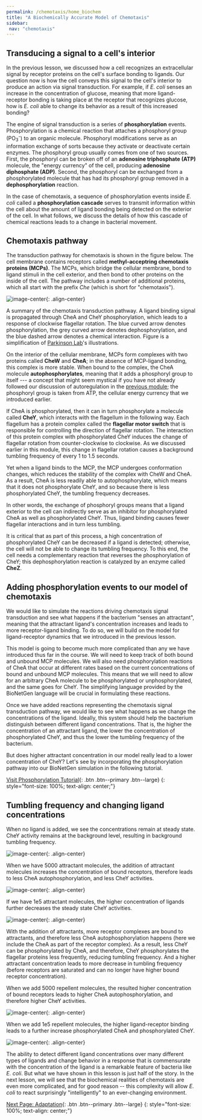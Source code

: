 ```yaml
---
permalink: /chemotaxis/home_biochem
title: "A Biochemically Accurate Model of Chemotaxis"
sidebar:
 nav: "chemotaxis"
---
```


## Transducing a signal to a cell's interior

In the previous lesson, we discussed how a cell recognizes an extracellular signal by receptor proteins on the cell's surface bonding to ligands. Our question now is how the cell conveys this signal to the cell's interior to produce an action via signal transduction. For example, if *E. coli* senses an increase in the concentration of glucose, meaning that more ligand-receptor bonding is taking place at the receptor that recognizes glucose, how is *E. coli* able to change its behavior as a result of this increased bonding?

The engine of signal transduction is a series of **phosphorylation** events. Phosphorylation is a chemical reaction that attaches a phosphoryl group (PO<sub>3</sub><sup>-</sup>) to an organic molecule.  Phosphoryl modifications serve as an information exchange of sorts because they activate or deactivate certain enzymes. The phosphoryl group usually comes from one of two sources. First, the phosphoryl can be broken off of an **adenosine triphosphate (ATP)** molecule, the "energy currency" of the cell, producing **adenosine diphosphate (ADP)**. Second, the phosphoryl can be exchanged from a phosphorylated molecule that has had its phosphoryl group removed in a **dephosphorylation** reaction.

In the case of chemotaxis, a sequence of phosphorylation events inside *E. coli* called a **phosphorylation cascade** serves to transmit information within the cell about the amount of ligand bonding being detected on the exterior of the cell. In what follows, we discuss the details of how this cascade of chemical reactions leads to a change in bacterial movement.

## Chemotaxis pathway

The transduction pathway for chemotaxis is shown in the figure below. The cell membrane contains receptors called **methyl-acceptring chemotaxis proteins (MCPs)**.  The MCPs, which bridge the cellular membrane, bond to ligand stimuli in the cell exterior, and then bond to other proteins on the inside of the cell. The pathway includes a number of additional proteins, which all start with the prefix *Che* (which is short for "chemotaxis").

![image-center](../assets/images/chemotaxisphosnew.png){: .align-center}
<figcaption>A summary of the chemotaxis transduction pathway. A ligand binding signal is propagated through CheA and CheY phosphorylation, which leads to a response of clockwise flagellar rotation. The blue curved arrow denotes phosphorylation, the grey curved arrow denotes dephosphorylation, and the blue dashed arrow denotes a chemical interaction. Figure is a simplification of <a href="http://chemotaxis.biology.utah.edu/Parkinson_Lab/projects/ecolichemotaxis/ecolichemotaxis.html">Parkinson Lab</a>'s illustrations.<br></figcaption>

On the interior of the cellular membrane, MCPs form complexes with two proteins called **CheW** and **CheA**; in the absence of MCP-ligand bonding, this complex is more stable. When bound to the complex, the CheA molecule **autophosphorylates**, meaning that it adds a phosphoryl group to itself --- a concept that might seem mystical if you have not already followed our discussion of autoregulation in the [previous module](motifs/nar); the phosphoryl group is taken from ATP, the cellular energy currency that we introduced earlier.

If CheA is phosphorylated, then it can in turn phosphorylate a molecule called **CheY**, which interacts with the flagellum in the following way. Each flagellum has a protein complex called the **flagellar motor switch** that is responsible for controlling the direction of flagellar rotation. The interaction of this protein complex with phosphorylated CheY induces the change of flagellar rotation from counter-clockwise to clockwise. As we discussed earlier in this module, this change in flagellar rotation causes a background tumbling frequency of every 1 to 1.5 seconds.

Yet when a ligand binds to the MCP, the MCP undergoes conformation changes, which reduces the stability of the complex with CheW and CheA. As a result, CheA is less readily able to autophosphorylate, which means that it does not phosphorylate CheY, and so because there is less phosphorylated CheY, the tumbling frequency decreases.

In other words, the exchange of phosphoryl groups means that a ligand exterior to the cell can indirectly serve as an inhibitor for phosphorylated CheA as well as phosphorylated CheY. Thus, ligand binding causes fewer flagellar interactions and in turn less tumbling.

<!--
When MCP receptors instead bind to repellent ligands, the situation is reversed. CheA autophosphorylation increases, which increases the rate of phosphorylation of CheY, which increases tumbling frequency.
-->

It is critical that as part of this process, a high concentration of phosphorylated CheY can be decreased if a ligand is detected; otherwise, the cell will not be able to change its tumbling frequency. To this end, the cell needs a complementary reaction that reverses the phosphorylation of CheY; this dephosphorylation reaction is catalyzed by an enzyme called **CheZ**.

## Adding phosphorylation events to our model of chemotaxis

We would like to simulate the reactions driving chemotaxis signal transduction and see what happens if the bacterium "senses an attractant", meaning that the attractant ligand's concentration increases and leads to more receptor-ligand binding. To do so, we will build on the model for ligand-receptor dynamics that we introduced in the previous lesson.

<!--

To do so, we will need to incorporate the following three reactions into our model.

* CheA + ATP -> CheA-PO<sub>3</sub><sup>-</sup> + ADP
* CheA-PO<sub>3</sub><sup>-</sup> + CheY -> CheY-PO<sub>3</sub><sup>-</sup>
* CheY-PO<sub>3</sub><sup>-</sup> + CheZ -> CheY + CheZ + PO<sub>3</sub><sup>-</sup>

-->

This model is going to become much more complicated than any we have introduced thus far in the course. We will need to keep track of both bound and unbound MCP molecules. We will also need phosphorylation reactions of CheA that occur at different rates based on the current concentrations of bound and unbound MCP molecules. This means that we will need to allow for an arbitrary CheA molecule to be phosphorylated or unphosphorylated, and the same goes for CheY. The simplifying language provided by the BioNetGen language will be crucial in formulating these reactions.

Once we have added reactions representing the chemotaxis signal transduction pathway, we would like to see what happens as we change the concentrations of the ligand. Ideally, this system should help the bacterium distinguish between different ligand concentrations. That is, the higher the concentration of an attractant ligand, the lower the concentration of phosphorylated CheY, and thus the lower the tumbling frequency of the bacterium.

But does higher attractant concentration in our model really lead to a lower concentration of CheY? Let's see by incorporating the phosphorylation pathway into our BioNetGen simulation in the following tutorial.

[Visit Phosphorylation Tutorial](tutorial_phos){: .btn .btn--primary .btn--large}
{: style="font-size: 100%; text-align: center;"}

## Tumbling frequency and changing ligand concentrations

When no ligand is added, we see the concentrations remain at steady state. CheY activity remains at the background level, resulting in background tumbling frequency.

![image-center](../assets/images/chemotaxis_tutorial5.png){: .align-center}

When we have 5000 attractant molecules, the addition of attractant molecules increases the concentration of bound receptors, therefore leads to less CheA autophosphorylation, and less CheY activities.

![image-center](../assets/images/chemotaxis_tutorial6.png){: .align-center}

If we have 1e5 attractant molecules, the higher concentration of ligands further decreases the steady state CheY activities.

![image-center](../assets/images/chemotaxis_tutorial7.png){: .align-center}

With the addition of attractants, more receptor complexes are bound to attractants, and therefore less CheA autophosphorylation happens (here we include the CheA as part of the receptor complex). As a result, less CheY can be phosphorylated by CheA, and therefore, CheY phosphorylates the flagellar proteins less frequently, reducing tumbling frequency. And a higher attractant concentration leads to more decrease in tumbling frequency (before receptors are saturated and can no longer have higher bound receptor concentration).

When we add 5000 repellent molecules, the resulted higher concentration of bound receptors leads to higher CheA autophosphorylation, and therefore higher CheY activities.

![image-center](../assets/images/chemotaxis_tutorial_phosrepel5e3.png){: .align-center}

When we add 1e5 repellent molecules, the higher ligand-receptor binding leads to a further increase phosphorylated CheA and phosphorylated CheY.

![image-center](../assets/images/chemotaxis_tutorial_phosrepel1e5.png){: .align-center}

The ability to detect different ligand concentrations over many different types of ligands and change behavior in a response that is commensurate with the concentration of the ligand is a remarkable feature of bacteria like *E. coli*. But what we have shown in this lesson is just half of the story. In the next lesson, we will see that the biochemical realities of chemotaxis are even more complicated, and for good reason -- this complexity will allow *E. coli* to react surprisingly "intelligently" to an ever-changing environment.

[^Munroe]: Randall Munroe. What If? [Available online](https://what-if.xkcd.com/)

[^Pierucci1978]: Pierucci O. 1978. Dimensions of *Escherichia coli* at various growth rates: Model of envelope growth. Journal of Bacteriology 135(2):559-574. [Available online](https://jb.asm.org/content/jb/135/2/559.full.pdf)

[^Sim2017]: Sim M, Koirala S, Picton D, Strahl H, Hoskisson PA, Rao CV, Gillespie CS, Aldridge PD. 2017. Growth rate control of flagellar assembly in *Escherichia coli* strain RP437. Scientific Reports 7:41189. [Available online](https://www.nature.com/articles/srep41189#:~:text=Escherichia%20coli%20is%20a%20prominent,distributed%20across%20the%20cell%20surface.)

[^Baker2005]: Baker MD, Wolanin PM, Stock JB. 2005. Signal transduction in bacterial chemotaxis. BioEssays 28:9-22. [Available online](https://pubmed.ncbi.nlm.nih.gov/16369945/)

[^Weis1990]: Weis RM, Koshland DE. 1990. Chemotaxis in *Escherichia coli* proceeds efficiently from different initial tumble frequencies. Journal of Bacteriology 172:2. [Available online](https://jb.asm.org/content/jb/172/2/1099.full.pdf)

[^Berg2000]: Berg HC. 2000. Motile behavior of bacteria. Physics today 53(1):24. [Available online](https://physicstoday.scitation.org/doi/pdf/10.1063/1.882934)

[^Achouri2015]: Achouri S, Wright JA, Evans L, Macleod C, Fraser G, Cicuta P, Bryant CE. 2015. The frequency and duration of *Salmonella* macrophage adhesion events determines infection efficiency. Philosophical transactions B 370(1661). [Available online](https://www.ncbi.nlm.nih.gov/pmc/articles/PMC4275903/)

[^Turner2016]: Turner L, Ping L, Neubauer M, Berg HC. 2016. Visualizing flagella while tracking bacteria. Biophysical Journal 111(3):630--639.[Available online](https://pubmed.ncbi.nlm.nih.gov/27508446/)

[^Parkinson2015]: Parkinson JS, Hazelbauer, Falke JJ. 2015. Signaling and sensory adaptation in *Escherichia coli* chemoreceptors: 2015 update. [Available online](https://www.sciencedirect.com/science/article/abs/pii/S0966842X15000578)

[^Yang2019]: Yang W, Cassidy CK, Ames P, Diebolder CA, Schulten K, Luthey-Schulten Z, Parkinson JS, Briegel A. 2019. *In situ* confomraitonal changes of the *Escherichia coli* serine chemoreceptor in different signaling states. mBio. [Available online](https://mbio.asm.org/content/10/4/e00973-19/article-info)

[^Saragosti2001]: Saragosti J, Calvez V, Bournaveas, N, Perthame B, Buguin A, Silberzan P. 2001. Directional persistence of chemotactic bacteria in a traveling concentration wave. PNAS. [Available online](https://www.pnas.org/content/pnas/108/39/16235.full.pdf)

[^Hlavacek2003]: Hlavacek WS, Faeder JR, Blinov ML, Perelson AS, Goldsten B. 2003. The complexity of complexes in signal transduction. Biotechnology and Bioengineering 84(7):783-94. [Available online](https://onlinelibrary.wiley.com/doi/abs/10.1002/bit.10842)

[^Hlavacek2006]: Hlavacek WS, Faeder JR, Blinov ML, Posner RG, Hucka M, Fontana W. 2006. Rules for modeling signal-transduction systems. Science Signaling 344:re6. [Available online](https://stke.sciencemag.org/content/2006/344/re6.long)

[^ParkinsonLab]: Parkinson Lab website. [website](http://chemotaxis.biology.utah.edu/Parkinson_Lab/projects/ecolichemotaxis/ecolichemotaxis.html)

[^Bertoli2013]: Bertoli C, Skotheim JM, de Bruin RAM. 2013. Control of cell cycle transcription during G1 and S phase. Nature Reviews Molecular Cell Biology 14:518-528. [Available online](https://www.nature.com/articles/nrm3629).

[^Li2004]: Li M, Hazelbauer GL. 2004. Cellular stoichimetry of the components of the chemotaxis signaling complex. Journal of Bacteriology. [Available online](https://jb.asm.org/content/186/12/3687)

[^Stock1991]: Stock J, Lukat GS. 1991. Intracellular signal transduction networks. Annual Review of Biophysics and Biophysical Chemistry. [Available online](https://www.annualreviews.org/doi/abs/10.1146/annurev.bb.20.060191.000545)

[^Spiro1997]: Spiro PA, Parkinson JS, and Othmer H. 1997. A model of excitation and adaptation in bacterial chemotaxis. Biochemistry 94:7263-7268. [Available online](https://www.pnas.org/content/94/14/7263).

[Next Page: Adaptation](home_senseadap){: .btn .btn--primary .btn--large}
{: style="font-size: 100%; text-align: center;"}
